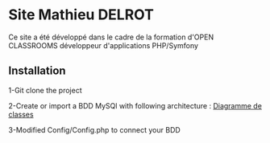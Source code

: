 # Site Mathieu DELROT

Ce site a été développé dans le cadre de  la formation d'OPEN CLASSROOMS développeur d'applications PHP/Symfony
## Installation

1-Git clone the project

2-Create or import a BDD MySQl with following architecture : [Diagramme de classes](https://drive.google.com/file/d/1Fkvd6pNQlTGfS8CDIlKXD9BBcjlzm7aa/view)


3-Modified Config/Config.php to connect your BDD
